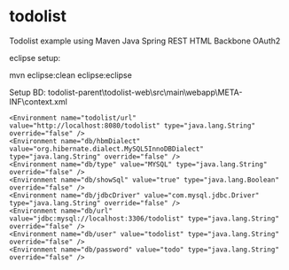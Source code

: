 todolist
========

Todolist example using Maven Java Spring REST HTML Backbone OAuth2

eclipse setup:

mvn eclipse:clean eclipse:eclipse

Setup BD:
todolist-parent\todolist-web\src\main\webapp\META-INF\context.xml

<?xml version="1.0" encoding="UTF-8"?>
<Context antiJARLocking="true" path="">   

    <Environment name="todolist/url" value="http://localhost:8080/todolist" type="java.lang.String" override="false" />
    <Environment name="db/hbmDialect" value="org.hibernate.dialect.MySQL5InnoDBDialect" type="java.lang.String" override="false" />
    <Environment name="db/type" value="MYSQL" type="java.lang.String" override="false" />
   	<Environment name="db/showSql" value="true" type="java.lang.Boolean" override="false" />
    <Environment name="db/jdbcDriver" value="com.mysql.jdbc.Driver" type="java.lang.String" override="false" />
    <Environment name="db/url" value="jdbc:mysql://localhost:3306/todolist" type="java.lang.String" override="false" />
    <Environment name="db/user" value="todolist" type="java.lang.String" override="false" />
    <Environment name="db/password" value="todo" type="java.lang.String" override="false" />

</Context>
